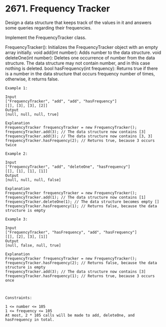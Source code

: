 # 2671. Frequency Tracker

Design a data structure that keeps track of the values in it and answers some queries regarding their frequencies.

Implement the FrequencyTracker class.

FrequencyTracker(): Initializes the FrequencyTracker object with an empty array initially.
void add(int number): Adds number to the data structure.
void deleteOne(int number): Deletes one occurrence of number from the data structure. The data structure may not contain number, and in this case nothing is deleted.
bool hasFrequency(int frequency): Returns true if there is a number in the data structure that occurs frequency number of times, otherwise, it returns false.

```
Example 1:

Input
["FrequencyTracker", "add", "add", "hasFrequency"]
[[], [3], [3], [2]]
Output
[null, null, null, true]

Explanation
FrequencyTracker frequencyTracker = new FrequencyTracker();
frequencyTracker.add(3); // The data structure now contains [3]
frequencyTracker.add(3); // The data structure now contains [3, 3]
frequencyTracker.hasFrequency(2); // Returns true, because 3 occurs twice

Example 2:

Input
["FrequencyTracker", "add", "deleteOne", "hasFrequency"]
[[], [1], [1], [1]]
Output
[null, null, null, false]

Explanation
FrequencyTracker frequencyTracker = new FrequencyTracker();
frequencyTracker.add(1); // The data structure now contains [1]
frequencyTracker.deleteOne(1); // The data structure becomes empty []
frequencyTracker.hasFrequency(1); // Returns false, because the data structure is empty

Example 3:

Input
["FrequencyTracker", "hasFrequency", "add", "hasFrequency"]
[[], [2], [3], [1]]
Output
[null, false, null, true]

Explanation
FrequencyTracker frequencyTracker = new FrequencyTracker();
frequencyTracker.hasFrequency(2); // Returns false, because the data structure is empty
frequencyTracker.add(3); // The data structure now contains [3]
frequencyTracker.hasFrequency(1); // Returns true, because 3 occurs once



Constraints:

1 <= number <= 105
1 <= frequency <= 105
At most, 2 * 105 calls will be made to add, deleteOne, and hasFrequency in total.
```